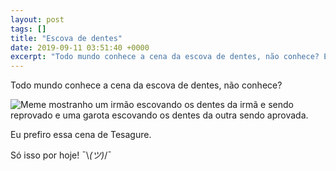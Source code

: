 ```yaml
---
layout: post
tags: []
title: "Escova de dentes"
date: 2019-09-11 03:51:40 +0000
excerpt: "Todo mundo conhece a cena da escova de dentes, não conhece? Eu prefiro essa cena..."
---
```


Todo mundo conhece a cena da escova de dentes, não conhece?

![Meme mostranho um irmão escovando os dentes da irmã e sendo reprovado e uma garota escovando os dentes da outra sendo aprovada.](https://i.imgur.com/LJW6mVv.png)

Eu prefiro essa cena de Tesagure.

Só isso por hoje! ¯\\_(ツ)_/¯
